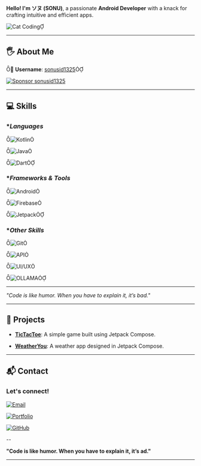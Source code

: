 **Hello! I'm ソヌ (SONU)**, a passionate **Android Developer** with a knack for crafting intuitive and efficient apps.

![Cat Coding](https://media.giphy.com/media/JIX9t2j0ZTN9S/giphy.gif)

---

## 🖐️ About Me
🌟 **Username**: [sonusid1325](https://github.com/sonusid132)

[![Sponsor sonusid1325](https://img.shields.io/badge/sponsor-sonusid1325-FF69B4?style=for-the-badge&logo=github&logoColor=white)](https://github.com/sponsors/sonusid1325)

---

## 💻 Skills

### **Languages*

![Kotlin](https://img.shields.io/badge/-Kotlin-7F52FF?style=for-the-badge&logo=kotlin&logoColor=whie)

![Java](https://img.shields.io/badge/-Java-007396?style=for-the-badge&logo=java&logoColor=whie)

![Dart](https://img.shields.io/badge/-Dart-0175C2?style=for-the-badge&logo=dart&logoColor=whie)

### **Frameworks & Tools*

![Android](https://img.shields.io/badge/-Android-3DDC84?style=for-the-badge&logo=android&logoColor=whie)

![Firebase](https://img.shields.io/badge/-Firebase-FFCB2F?style=for-the-badge&logo=firebase&logoColor=whie)

![Jetpack](https://img.shields.io/badge/-Jetpack-000000?style=for-the-badge&logo=android&logoColor=whie)

### **Other Skills*

![Git](https://img.shields.io/badge/-Git-F05032?style=for-the-badge&logo=git&logoColor=whie)

![API](https://img.shields.io/badge/-RESTful%20API-00D15E?style=for-the-badge&logo=swagger&logoColor=whie)

![UI/UX](https://img.shields.io/badge/-UI%2FUX%20Design-FF69B4?style=for-the-badge&logo=figma&logoColor=whie)

![OLLAMA](https://img.shields.io/badge/-OLLAMA-000000?style=for-the-badge&logo=ollama&logoColor=whie)

---

*"Code is like humor. When you have to explain it, it’s bad."*

---

## 🚀 Projects

- **[TicTacToe](#)**: A simple game built using Jetpack Compose.

- **[WeatherYou](#)**: A weather app designed in Jetpack Compose.

---

## 📬 Contact

### Let's connect!

[![Email](https://img.shields.io/badge/Email-D14836?style=for-the-badge&logo=gmail&logoColor=white)](mailto:sonusid1325@gmail.com)

[![Portfolio](https://img.shields.io/badge/Portfolio-000000?style=for-the-badge&logo=wordpress&logoColor=white)](https://sonusid.me)

[![GitHub](https://img.shields.io/badge/GitHub-181717?style=for-the-badge&logo=github&logoColor=white)](https://github.com/sonusid1325)

<!-- Uncomment to add LinkedIn -->

<!-- [![LinkedIn](https://img.shields.io/badge/LinkedIn-0077B5?style=for-the-badge&logo=linkedin&logoColor=white)](https://www.linkedin.com/in/sonu) -->

--

**"Code is like humor. When you have to explain it, it’s ad."**

--- 
